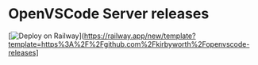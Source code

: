 # OpenVSCode Server releases

[![Deploy on Railway](https://railway.app/button.svg)](https://railway.app/new/template?template=https%3A%2F%2Fgithub.com%2Fkirbyworth%2Fopenvscode-releases]
